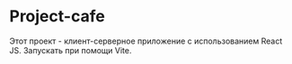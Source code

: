 # Project-cafe
Этот проект - клиент-серверное приложение с использованием React JS. Запускать при помощи Vite.
